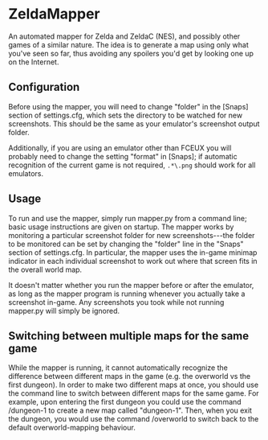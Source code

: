 ZeldaMapper
===========
An automated mapper for Zelda and ZeldaC (NES), and possibly other games
of a similar nature. The idea is to generate a map using only what you've
seen so far, thus avoiding any spoilers you'd get by looking one up on the
Internet.

Configuration
-------------
Before using the mapper, you will need to change "folder" in the [Snaps]
section of settings.cfg, which sets the directory to be watched for new
screenshots. This should be the same as your emulator's screenshot output
folder.

Additionally, if you are using an emulator other than FCEUX you will probably
need to change the setting "format" in [Snaps]; if automatic recognition of the
current game is not required, `.*\.png` should work for all emulators.

Usage
-----
To run and use the mapper, simply run mapper.py from a command line; basic usage
instructions are given on startup. The mapper works by monitoring a particular
screenshot folder for new screenshots---the folder to be monitored can be set
by changing the "folder" line in the "Snaps" section of settings.cfg.
In particular, the mapper uses the in-game minimap indicator in each individual
screenshot to work out where that screen fits in the overall world map.

It doesn't matter whether you run the mapper before or after the emulator,
as long as the mapper program is running whenever you actually take a
screenshot in-game. Any screenshots you took while not running mapper.py
will simply be ignored.

Switching between multiple maps for the same game
-------------------------------------------------
While the mapper is running, it cannot automatically recognize the difference
between different maps in the game (e.g. the overworld vs the first dungeon).
In order to make two different maps at once, you should use the command line
to switch between different maps for the same game. For example,
upon entering the first dungeon you could use the command
/dungeon-1
to create a new map called "dungeon-1". Then, when you exit the dungeon,
you would use the command
/overworld
to switch back to the default overworld-mapping behaviour.

